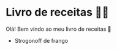 # Livro de receitas :woman_cook:

Olá! Bem vindo ao meu livro de receitas :wave:

- Strogonoff de frango

  